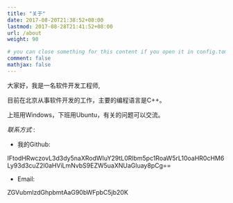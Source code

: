 ```yaml
---
title: "关于"
date: 2017-08-20T21:38:52+08:00
lastmod: 2017-08-28T21:41:52+08:00
url: /about
weight: 90

# you can close something for this content if you open it in config.toml.
comment: false
mathjax: false
---
```


大家好，我是一名软件开发工程师,

目前在北京从事软件开发的工作，主要的编程语言是C++。

上班用Windows，下班用Ubuntu，有关的问题可以交流。

*联系方式* :

* 我的Github:

IFtodHRwczovL3d3dy5naXRodWIuY29tL0Rlbm5pc1RoaW5rL10oaHR0cHM6Ly93d3cuZ2l0aHViLmNvbS9EZW5uaXNUaGluay8pCg==

* Email:  

ZGVubmlzdGhpbmtAaG90bWFpbC5jb20K
